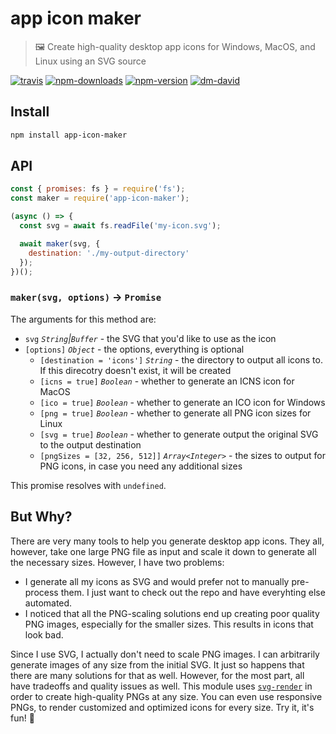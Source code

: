 # app icon maker

> 🖼 Create high-quality desktop app icons for Windows, MacOS, and Linux using an SVG source

[![travis][travis.svg]][travis.link]
[![npm-downloads][npm-downloads.svg]][npm.link]
[![npm-version][npm-version.svg]][npm.link]
[![dm-david][dm-david.svg]][dm-david.link]

[travis.svg]: https://travis-ci.com/catdad/app-icon-maker.svg?branch=master
[travis.link]: https://travis-ci.com/catdad/app-icon-maker
[npm-downloads.svg]: https://img.shields.io/npm/dm/app-icon-maker.svg
[npm.link]: https://www.npmjs.com/package/app-icon-maker
[npm-version.svg]: https://img.shields.io/npm/v/app-icon-maker.svg
[dm-david.svg]: https://david-dm.org/catdad/app-icon-maker.svg
[dm-david.link]: https://david-dm.org/catdad/app-icon-maker

## Install

```bash
npm install app-icon-maker
```

## API

```javascript
const { promises: fs } = require('fs');
const maker = require('app-icon-maker');

(async () => {
  const svg = await fs.readFile('my-icon.svg');

  await maker(svg, {
    destination: './my-output-directory'
  });
})();
```

### `maker(svg, options)` → `Promise`

The arguments for this method are:
* `svg` _`String`|`Buffer`_ - the SVG that you'd like to use as the icon
* `[options]` _`Object`_ - the options, everything is optional
  * `[destination = 'icons']` _`String`_ - the directory to output all icons to. If this direcotry doesn't exist, it will be created
  * `[icns = true]` _`Boolean`_ - whether to generate an ICNS icon for MacOS
  * `[ico = true]` _`Boolean`_ - whether to generate an ICO icon for Windows
  * `[png = true]` _`Boolean`_ - whether to generate all PNG icon sizes for Linux
  * `[svg = true]` _`Boolean`_ - whether to generate output the original SVG to the output destination
  * `[pngSizes = [32, 256, 512]]` _`Array<Integer>`_ - the sizes to output for PNG icons, in case you need any additional sizes

This promise resolves with `undefined`.

## But Why?

There are very many tools to help you generate desktop app icons. They all, however, take one large PNG file as input and scale it down to generate all the necessary sizes. However, I have two problems:
* I generate all my icons as SVG and would prefer not to manually pre-process them. I just want to check out the repo and have everyhting else automated.
* I noticed that all the PNG-scaling solutions end up creating poor quality PNG images, especially for the smaller sizes. This results in icons that look bad.

Since I use SVG, I actually don't need to scale PNG images. I can arbitrarily generate images of any size from the initial SVG. It just so happens that there are many solutions for that as well. However, for the most part, all have tradeoffs and quality issues as well. This module uses [`svg-render`](https://github.com/catdad-experiments/svg-render) in order to create high-quality PNGs at any size. You can even use responsive PNGs, to render customized and optimized icons for every size. Try it, it's fun! 🎉
